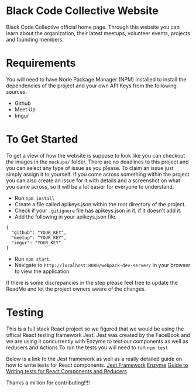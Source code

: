 # Black Code Collective Website

Black Code Collective official home page. Through this website you can learn about the organization, their latest meetups, volunteer events, projects and founding members.

# Requirements
You will need to have Node Package Manager (NPM) installed to install the dependencies of the project and your own API Keys from the following sources.
* Github
* Meet Up
* Imgur


# To Get Started
To get a view of how the website is suppose to look like you can checkout the images in the `mockups/` folder. There are no deadlines to this project and you can select any type of issue as you please.  To claim an issue just simply assign it to yourself.  If you come across something within the project you can also create an issue for it with details and a screenshot on what you came across, so it will be a lot easier for everyone to understand.

*  Run `npm install`
* Create a file called apikeys.json within the root directory of the project.
* Check if your `.gitignore` file has apikeys.json in it, if it doesn't add it.
* Add the following in your apikeys.json file.
```
{
  "github": "YOUR_KEY",
  "meetup": "YOUR_KEY",
  "imgur": "YOUR_KEY"
}
```
* Run `npm start`.
* Navigate to `http://localhost:8080/webpack-dev-server/` in your browser to view the application.

If there is some discrepancies in the step please feel free to update the ReadMe and let the project owners aware of the changes.

# Testing
This is a full stack React project so we figured that we would be using the offical React testing framework Jest. 
Jest was created by the FaceBook and we are using it concurrently with Enzyme to test our components as well as reducers and Actions
To run the tests you will need to run `npm test`

Below is a link to the Jest framework as well as a really detailed
guide on how to write tests for React components. 
[Jest Framework](https://facebook.github.io/jest/)
[Enzyme](http://airbnb.io/enzyme/)
[Guide to Writing tests for React Components and Reducers](http://redux.js.org/docs/recipes/WritingTests.html)

Thanks a million for contributing!!!!
